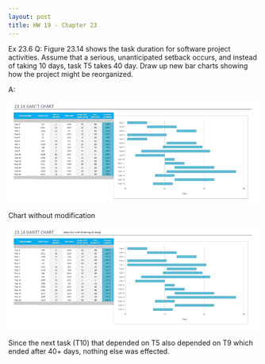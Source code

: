 ```yaml
---
layout: post
title: HW 19 - Chapter 23
---
```



Ex 23.6
Q: Figure 23.14 shows the task duration for software project activities. Assume that a serious, unanticipated setback occurs, and instead of taking 10 days, task T5 takes 40 day. Draw up new bar charts showing how the project might be reorganized.


A: 

![](images/HW19.png)
 
Chart without modification


![](images/Picture1.png)

 

Since the next task (T10) that depended on T5 also depended on T9 which ended after 40+ days, nothing else was effected.


